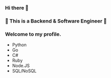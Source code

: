 ### Hi there 👋

### 💪 This is a Backend & Software Engineer 💪

### Welcome to my profile.

- Python
- Go
- C#
- Ruby
- Node.JS
- SQL/NoSQL
